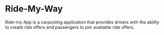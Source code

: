 # Ride-My-Way
Ride-my App is a carpooling application that provides drivers with the ability to create ride offers  and passengers to join available ride offers. 
